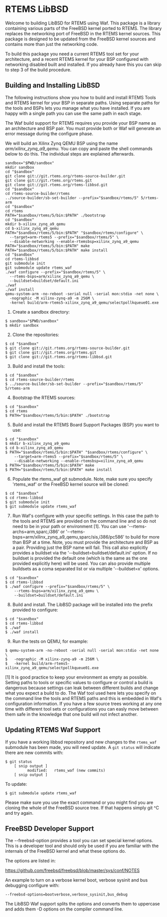 RTEMS LibBSD
============

Welcome to building LibBSD for RTEMS using Waf. This package is a library
containing various parts of the FreeBSD kernel ported to RTEMS. The library
replaces the networking port of FreeBSD in the RTEMS kernel sources. This
package is designed to be updated from the FreeBSD kernel sources and contains
more than just the networking code.

To build this package you need a current RTEMS tool set for your architecture,
and a recent RTEMS kernel for your BSP configured with networking disabled
built and installed. If you already have this you can skip to step 3 of the
build procedure.

Building and Installing LibBSD
------------------------------

The following instructions show you how to build and install RTEMS Tools and
RTEMS kernel for your BSP in separate paths. Using separate paths for the tools
and BSPs lets you manage what you have installed. If you are happy with a
single path you can use the same path in each stage.

The Waf build support for RTEMS requires you provide your BSP name as an
architecture and BSP pair. You must provide both or Waf will generate an error
message during the configure phase.

We will build an Xilinx Zynq QEMU BSP using the name
*arm/xilinx_zynq_a9_qemu*.  You can copy and paste the shell commands below to
do this.  The individual steps are explained afterwards.

```
sandbox="$PWD/sandbox"
mkdir sandbox
cd "$sandbox"
git clone git://git.rtems.org/rtems-source-builder.git
git clone git://git.rtems.org/rtems.git
git clone git://git.rtems.org/rtems-libbsd.git
cd "$sandbox"
cd rtems-source-builder/rtems
../source-builder/sb-set-builder --prefix="$sandbox/rtems/5" 5/rtems-arm
cd "$sandbox"
cd rtems
PATH="$sandbox/rtems/5/bin:$PATH" ./bootstrap
cd "$sandbox"
mkdir b-xilinx_zynq_a9_qemu
cd b-xilinx_zynq_a9_qemu
PATH="$sandbox/rtems/5/bin:$PATH" "$sandbox/rtems/configure" \
  --target=arm-rtems5 --prefix="$sandbox/rtems/5" \
  --disable-networking --enable-rtemsbsp=xilinx_zynq_a9_qemu
PATH="$sandbox/rtems/5/bin:$PATH" make
PATH="$sandbox/rtems/5/bin:$PATH" make install
cd "$sandbox"
cd rtems-libbsd
git submodule init
git submodule update rtems_waf
./waf configure --prefix="$sandbox/rtems/5" \
  --rtems-bsps=arm/xilinx_zynq_a9_qemu \
  --buildset=buildset/default.ini
./waf
./waf install
qemu-system-arm -no-reboot -serial null -serial mon:stdio -net none \
  -nographic -M xilinx-zynq-a9 -m 256M \
  -kernel build/arm-rtems5-xilinx_zynq_a9_qemu/selectpollkqueue01.exe
```

1. Create a sandbox directory:

```
$ sandbox="$PWD/sandbox"
$ mkdir sandbox
```

2. Clone the repositories:

```
$ cd "$sandbox"
$ git clone git://git.rtems.org/rtems-source-builder.git
$ git clone git://git.rtems.org/rtems.git
$ git clone git://git.rtems.org/rtems-libbsd.git
```

3. Build and install the tools:

```
$ cd "$sandbox"
$ cd rtems-source-builder/rtems
$ ../source-builder/sb-set-builder --prefix="$sandbox/rtems/5" 5/rtems-arm
```

4. Bootstrap the RTEMS sources:

```
$ cd "$sandbox"
$ cd rtems
$ PATH="$sandbox/rtems/5/bin:$PATH" ./bootstrap
```

5. Build and install the RTEMS Board Support Packages (BSP) you want to use:

```
$ cd "$sandbox"
$ mkdir b-xilinx_zynq_a9_qemu
$ cd b-xilinx_zynq_a9_qemu
$ PATH="$sandbox/rtems/5/bin:$PATH" "$sandbox/rtems/configure" \
    --target=arm-rtems5 --prefix="$sandbox/rtems/5" \
    --disable-networking --enable-rtemsbsp=xilinx_zynq_a9_qemu
$ PATH="$sandbox/rtems/5/bin:$PATH" make
$ PATH="$sandbox/rtems/5/bin:$PATH" make install
```

6. Populate the rtems_waf git submodule.  Note, make sure you specify
   'rtems_waf' or the FreeBSD kernel source will be cloned:

```
$ cd "$sandbox"
$ cd rtems-libbsd
$ git submodule init
$ git submodule update rtems_waf
```

7. Run Waf's configure with your specific settings. In this case the path to
   the tools and RTEMS are provided on the command line and so do not need to
   be in your path or environment [1].  You can use
   '--rtems-archs=arm,sparc,i386' or
   '--rtems-bsps=arm/xilinx_zynq_a9_qemu,sparc/sis,i386/pc586' to build for
   more than BSP at a time.  Note, you must provide the architecture and BSP as
   a pair. Providing just the BSP name will fail. This call also explicitly
   provides a buildset via the '--buildset=buildset/default.ini' option. If no
   buildset is provided the default one (which is the same as the one provided
   explicitly here) will be used. You can also provide multiple buildsets as a
   coma separated list or via multiple '--buildset=x' options.

```
$ cd "$sandbox"
$ cd rtems-libbsd
$ ./waf configure --prefix="$sandbox/rtems/5" \
    --rtems-bsps=arm/xilinx_zynq_a9_qemu \
    --buildset=buildset/default.ini
```

8. Build and install.  The LibBSD package will be installed into the prefix
   provided to configure:

```
$ cd "$sandbox"
$ cd rtems-libbsd
$ ./waf
$ ./waf install
```

9. Run the tests on QEMU, for example:

```
$ qemu-system-arm -no-reboot -serial null -serial mon:stdio -net none \
$   -nographic -M xilinx-zynq-a9 -m 256M \
$   -kernel build/arm-rtems5-xilinx_zynq_a9_qemu/selectpollkqueue01.exe
```

[1] It is good practice to keep your environment as empty as possible. Setting
    paths to tools or specific values to configure or control a build is
    dangerous because settings can leak between different builds and change
    what you expect a build to do. The Waf tool used here lets you specify on
    the command line the tools and RTEMS paths and this is embedded in Waf's
    configuration information. If you have a few source trees working at any
    one time with different tool sets or configurations you can easly move
    between them safe in the knowledge that one build will not infect another.

Updating RTEMS Waf Support
--------------------------

If you have a working libbsd repository and new changes to the `rtems_waf`
submodule has been made, you will need update. A `git status` will indicate
there are new commits with:

```
$ git status
    [ snip output ]
          modified:   rtems_waf (new commits)
    [ snip output ]
```

To update:

```
$ git submodule update rtems_waf
```

Please make sure you use the exact command or you might find you are cloning
the whole of the FreeBSD source tree. If that happens simply git ^C and try
again.


FreeBSD Developer Support
-------------------------

The --freebsd-option provides a tool you can set special kernel options. This
is a developer tool and should only be used if you are familiar with the
internals of the FreeBSD kernel and what these options do.

The options are listed in:

https://github.com/freebsd/freebsd/blob/master/sys/conf/NOTES

An example to turn on a verbose kernel boot, verbose sysinit and bus debugging
configure with:

```
--freebsd-options=bootverbose,verbose_sysinit,bus_debug
```

The LibBSD Waf support splits the options and converts them to uppercase and
adds them -D options on the compiler command line.
